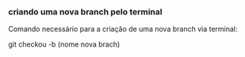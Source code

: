 ### criando uma nova branch pelo terminal

Comando necessário para a criação de uma nova branch via terminal:

git checkou -b (nome nova brach)
